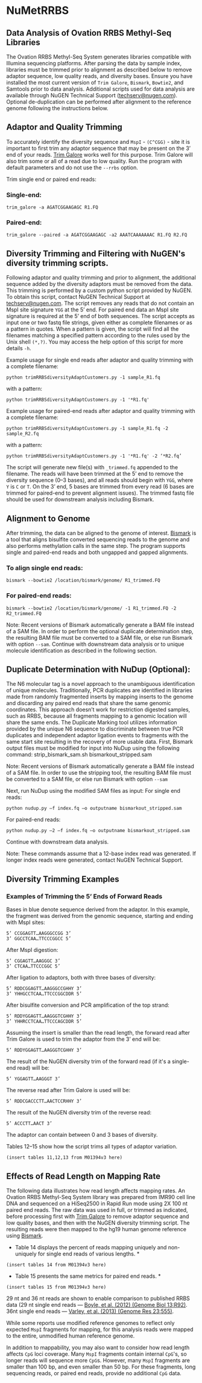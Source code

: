 # NuMetRRBS
## Data Analysis of Ovation RRBS Methyl-Seq Libraries

The Ovation RRBS Methyl-Seq System generates libraries compatible with Illumina sequencing platforms. After parsing the data by sample index, libraries must be trimmed prior to alignment as described below to remove adaptor sequence, low quality reads, and diversity bases. Ensure you have installed the most current version of `Trim Galore`, `Bismark`, `Bowtie2`, and Samtools prior to data analysis. Additional scripts used for data analysis are available through NuGEN Technical Support (techserv@nugen.com). Optional de-duplication can be performed after alignment to the reference genome following the instructions below.

## Adaptor and Quality Trimming

To accurately identify the diversity sequence and `MspI` - `(C^CGG)` - site it is important to first trim any adaptor sequence that may be present on the 3’ end of your reads. [Trim Galore](www.bioinformatics.babraham.ac.uk/projects/trim_galore/) works well for this purpose. Trim Galore will also trim some or all of a read due to low quality. Run the program with default parameters and do not use the `--rrbs` option.

Trim single end or paired end reads:

### Single-end:
`trim_galore -a AGATCGGAAGAGC R1.FQ`

### Paired-end:
`trim_galore --paired -a AGATCGGAAGAGC -a2 AAATCAAAAAAAC R1.FQ R2.FQ`

## Diversity Trimming and Filtering with NuGEN's diversity trimming scripts.

Following adaptor and quality trimming and prior to alignment, the additional sequence added by the diversity adaptors must be removed from the data. This trimming is performed by a custom python script provided by NuGEN. To obtain this script, contact NuGEN Technical Support at techserv@nugen.com. The script removes any reads that do not contain an MspI site signature `YGG` at the 5’ end. For paired end data an MspI site signature is required at the 5’ end of both sequences. The script accepts as input one or two fastq file strings, given either as complete filenames or as a pattern in quotes. When a pattern is given, the script will find all the filenames matching a specified pattern according to the rules used by the Unix shell `(*,?)`. You may access the help option of this script for more details `-h`.


Example usage for single end reads after adaptor and quality trimming with a complete filename:

`python trimRRBSdiversityAdaptCustomers.py -1 sample_R1.fq`

with a pattern:

`python trimRRBSdiversityAdaptCustomers.py -1 '*R1.fq'`

Example usage for paired-end reads after adaptor and quality trimming with a complete filename:

`python trimRRBSdiversityAdaptCustomers.py -1 sample_R1.fq -2 sample_R2.fq`

with a pattern:

`python trimRRBSdiversityAdaptCustomers.py -1 '*R1.fq' -2 ‘*R2.fq’`

The script will generate new file(s) with `_trimmed.fq` appended to the filename. The reads will have been trimmed at the 5’ end to remove the diversity sequence (0–3 bases), and all reads should begin with `YGG`, where `Y` is `C` or `T`. On the 3’ end, 5 bases are trimmed from every read (6 bases are trimmed for paired-end to prevent alignment issues).
The trimmed fastq file should be used for downstream analysis including Bismark.

## Alignment to Genome

After trimming, the data can be aligned to the genome of interest. [Bismark](http://www.bioinformatics.babraham.ac.uk/projects/bismark/) is a tool that aligns bisulfite converted sequencing reads to the genome and also performs methylation calls in the same step. The program supports single and paired-end reads and both ungapped and gapped alignments.

### To align single end reads:

`bismark --bowtie2 /location/bismark/genome/ R1_trimmed.FQ`

### For paired-end reads:

`bismark --bowtie2 /location/bismark/genome/ -1 R1_trimmed.FQ -2 R2_trimmed.FQ`

Note: Recent versions of Bismark automatically generate a BAM file instead of a SAM file. In order to perform the optional duplicate determination step, the resulting BAM file must be converted to a SAM file, or else run Bismark with option `--sam`. Continue with downstream data analysis or to unique molecule identification as described in the following section.

## Duplicate Determination with NuDup (Optional):
The N6 molecular tag is a novel approach to the unambiguous identification of unique molecules. Traditionally, PCR duplicates are identified in libraries made from randomly fragmented inserts by mapping inserts to the genome and discarding any paired end reads that share the same genomic coordinates. This approach doesn’t work for restriction digested samples, such as RRBS, because all fragments mapping to a genomic location will share the same ends. The Duplicate Marking tool utilizes information provided by the unique N6 sequence to discriminate between true PCR duplicates and independent adaptor ligation events to fragments with the same start site resulting in the recovery of more usable data. 
First, Bismark output files must be modified for input into NuDup using the following command:
strip_bismark_sam.sh bismarkout_stripped.sam

Note: Recent versions of Bismark automatically generate a BAM file instead of a SAM file. In order to use the stripping tool, the resulting BAM file must be converted to a SAM file, or else run Bismark with option `--sam`

Next, run NuDup using the modified SAM files as input:
For single end reads:

`python nudup.py –f index.fq –o outputname bismarkout_stripped.sam`

For paired-end reads:

`python nudup.py –2 –f index.fq –o outputname bismarkout_stripped.sam`

Continue with downstream data analysis.

Note: These commands assume that a 12-base index read was generated. If longer index reads were generated, contact NuGEN Technical Support.

## Diversity Trimming Examples

### Examples of Trimming the 5’ Ends of Forward Reads

Bases in blue denote sequence derived from the adaptor. In this example, the fragment was derived from the genomic sequence, starting and ending with MspI sites:

```
5’ CCGGAGTT…AAGGGCCGG 3’
3’ GGCCTCAA…TTCCCGGCC 5’
```

After MspI digestion:

```
5’ CGGAGTT…AAGGGC 3’
3’ CTCAA…TTCCCGGC 5’
```

After ligation to adaptors, both with three bases of diversity:
```
5’ RDDCGGAGTT…AAGGGCCGHHY 3’
3’ YHHGCCTCAA…TTCCCGGCDDR 5’
```

After bisulfite conversion and PCR amplification of the top strand:

```
5’ RDDYGGAGTT…AAGGGTCGHHY 3’
3’ YHHRCCTCAA…TTCCCAGCDDR 5’
```

Assuming the insert is smaller than the read length, the forward read after Trim Galore
is used to trim the adaptor from the 3’ end will be:

```
5’ RDDYGGAGTT…AAGGGTCGHHY 3’
```

The result of the NuGEN diversity trim of the forward read (if it's a single-end read)
will be:
```
5’ YGGAGTT…AAGGGT 3’
```

The reverse read after Trim Galore is used will be:
```
5’ RDDCGACCCTT…AACTCCRHHY 3’
```
The result of the NuGEN diversity trim of the reverse read:
```
5’ ACCCTT…AACT 3’
```

The adaptor can contain between 0 and 3 bases of diversity.

Tables 12–15 show how the script trims all types of adaptor variation.

```
(insert tables 11,12,13 from M01394v3 here)
```

## Effects of Read Length on Mapping Rate

The following data illustrates how read length affects mapping rates. An Ovation RRBS Methyl-Seq System library was prepared from IMR90 cell line DNA and sequenced on a HiSeq2500 in Rapid Run mode using 2X 100 nt paired end reads. The raw data was used in full, or trimmed as indicated, before processing first with [Trim Galore](www.bioinformatics.babraham.ac.uk/projects/trim_galore/) to remove adaptor sequence and low quality bases, and then with the NuGEN diversity trimming script. The resulting reads were then mapped to the hg19 human genome reference using [Bismark](www.bioinformatics.bbsrc.ac.uk/projects/bismark/).


* Table 14 displays the percent of reads mapping uniquely and non-uniquely for single end reads of various lengths. *

```(insert tables 14 from M01394v3 here)```

* Table 15 presents the same metrics for paired end reads. *

```(insert tables 15 from M01394v3 here)```

29 nt and 36 nt reads are shown to enable comparison to published RRBS data (29 nt single end reads — [Boyle, et al. (2012) (Genome Biol 13:R92)](https://genomebiology.biomedcentral.com/articles/10.1186/gb-2012-13-10-r92). 36nt single end reads — [Varley, et al. (2013) (Genome Res 23:555)](http://genome.cshlp.org/content/23/3/555.abstract).

While some reports use modified reference genomes to reflect only expected `MspI` fragments for mapping, for this analysis reads were mapped to the entire, unmodified human reference genome.

In addition to mappability, you may also want to consider how read length affects `CpG` loci coverage. Many `MspI` fragments contain internal `CpG`'s, so longer reads will sequence more `CpG`s. However, many `MspI` fragments are smaller than 100 bp, and even smaller than 50 bp. For these fragments, long sequencing reads, or paired end reads, provide no additional `CpG` data.


